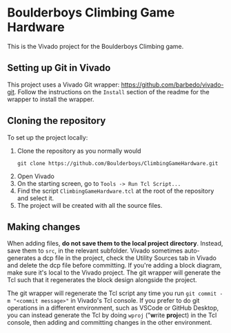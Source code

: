 # Boulderboys Climbing Game Hardware
This is the Vivado project for the Boulderboys Climbing game.

## Setting up Git in Vivado
This project uses a Vivado Git wrapper: https://github.com/barbedo/vivado-git.
Follow the instructions on the `Install` section of the readme for the wrapper to install the wrapper.

## Cloning the repository


To set up the project locally:
1. Clone the repository as you normally would
   ```
   git clone https://github.com/Boulderboys/ClimbingGameHardware.git
   ```
2. Open Vivado
3. On the starting screen, go to `Tools -> Run Tcl Script...`
4. Find the script `ClimbingGameHardware.tcl` at the root of the repository and select it.
5. The project will be created with all the source files.

## Making changes
When adding files, **do not save them to the local project directory**. Instead, save them to `src`, in the relevant subfolder.
Vivado sometimes auto-generates a dcp file in the project, check the Utility Sources tab in Vivado and delete the dcp file before committing.
If you're adding a block diagram, make sure it's local to the Vivado project. The git wrapper will generate the Tcl such that it regenerates the block design alongside the project.

The git wrapper will regenerate the Tcl script any time you run `git commit -m "<commit message>"` in Vivado's Tcl console. If you prefer to do git operations in a different environment, such as VSCode or GitHub Desktop, you can instead generate the Tcl by doing `wproj` ("**w**rite **proj**ect) in the Tcl console, then adding and committing changes in the other environment.
